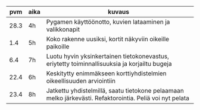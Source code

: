 |pvm|aika|kuvaus|
|---|----|------|
|28.3|4h|Pygamen käyttöönotto, kuvien lataaminen ja valikkonapit|
|1.4|5h|Koko rakenne uusiksi, kortit näkyviin oikeille paikoille|
|6.4|7h|Luotu hyvin yksinkertainen tietokonevastus, eriytetty toiminnallisuuksia ja korjailtu bugeja|
|22.4|6h|Keskitytty enimmäkseen korttiyhdistelmien oikeellisuuden arviointiin|
|23.4|8h|Jatkettu yhdistelmillä, saatu tietokone pelaamaan melko järkevästi. Refaktorointia. Peliä voi nyt pelata|

